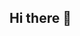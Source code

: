 ## Hi there 👋

<!--
**anjalirj27/anjalirj27** is a ✨ _special_ ✨ repository because its `README.md` (this file) appears on your GitHub profile.

Here are some ideas to get you started:

# 👋 Hi there, I'm Anjali!

- 👩‍🎓 I’m a 2nd-year B.Tech student in AI & ML at NSUT (2023–2027)
- 💡 Interested in Machine Learning, DSA, LLMs, and Generative AI
- 🛠️ Building projects with Python, Streamlit, and Hugging Face
- 🌱 Learning Git, Transformers, and MLOps
- 💬 Ask me about AI projects, Kaggle competitions, or NLP
- 📫 How to reach me: [Telegram](https://t.me/your_username)

<!-- Pinned Repositories will show automatically below -->

